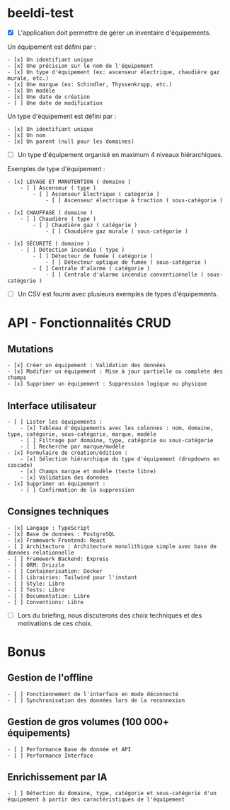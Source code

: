 # beeldi-test

- [x] L'application doit permettre de gérer un inventaire d'équipements.

Un équipement est défini par :

    - [x] Un identifiant unique
    - [x] Une précision sur le nom de l'équipement
    - [x] Un type d'équipement (ex: ascenseur électrique, chaudière gaz murale, etc.)
    - [x] Une marque (ex: Schindler, Thyssenkrupp, etc.)
    - [x] Un modèle
    - [x] Une date de création
    - [ ] Une date de modification

Un type d'équipement est défini par :

    - [x] Un identifiant unique
    - [x] Un nom
    - [x] Un parent (null pour les domaines)

- [ ] Un type d'équipement organisé en maximum 4 niveaux hiérarchiques.

Exemples de type d'équipement :

    - [x] LEVAGE ET MANUTENTION ( domaine )
        - [ ] Ascenseur ( type )
            - [ ] Ascenseur Électrique ( catégorie )
                - [ ] Ascenseur électrique à traction ( sous-catégorie )

    - [x] CHAUFFAGE ( domaine )
        - [ ] Chaudière ( type )
            - [ ] Chaudière gaz ( catégorie )
                - [ ] Chaudière gaz murale ( sous-catégorie )

    - [x] SÉCURITÉ ( domaine )
        - [ ] Détection incendie ( type )
            - [ ] Détecteur de fumée ( catégorie )
                - [ ] Détecteur optique de fumée ( sous-catégorie )
            - [ ] Centrale d'alarme ( catégorie )
                - [ ] Centrale d'alarme incendie conventionnelle ( sous-catégorie )

- [ ] Un CSV est fourni avec plusieurs exemples de types d'équipements.

# API - Fonctionnalités CRUD

## Mutations

    - [x] Créer un équipement : Validation des données
    - [x] Modifier un équipement : Mise à jour partielle ou complète des champs
    - [x] Supprimer un équipement : Suppression logique ou physique

## Interface utilisateur

    - [ ] Lister les équipements :
        - [x] Tableau d'équipements avec les colonnes : nom, domaine, type, catégorie, sous-catégorie, marque, modèle
        - [ ] Filtrage par domaine, type, catégorie ou sous-catégorie
        - [ ] Recherche par marque/modèle
    - [x] Formulaire de création/édition :
        - [x] Sélection hiérarchique du type d'équipement (dropdowns en cascade)
        - [x] Champs marque et modèle (texte libre)
        - [x] Validation des données
    - [x] Supprimer un équipement :
        - [ ] Confirmation de la suppression

## Consignes techniques

    - [x] Langage : TypeScript
    - [x] Base de données : PostgreSQL
    - [x] Framework Frontend: React
    - [ ] Architecture : Architecture monolithique simple avec base de données relationnelle
    - [ ] Framework Backend: Express
    - [ ] ORM: Drizzle
    - [ ] Containerisation: Docker 
    - [ ] Librairies: Tailwind pour l'instant
    - [ ] Style: Libre
    - [ ] Tests: Libre
    - [ ] Documentation: Libre
    - [ ] Conventions: Libre

- [ ] Lors du briefing, nous discuterons des choix techniques et des motivations de ces choix.

# Bonus

## Gestion de l'offline

    - [ ] Fonctionnement de l'interface en mode déconnecté
    - [ ] Synchronisation des données lors de la reconnexion

## Gestion de gros volumes (100 000+ équipements)

    - [ ] Performance Base de donnée et API
    - [ ] Performance Interface

## Enrichissement par IA

    - [ ] Détection du domaine, type, catégorie et sous-catégorie d'un équipement à partir des caractéristiques de l'équipement
